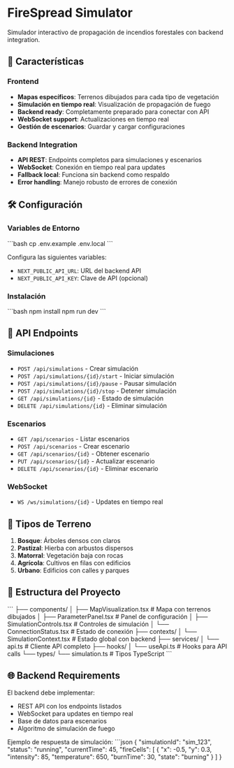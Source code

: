# FireSpread Simulator

Simulador interactivo de propagación de incendios forestales con backend integration.

## 🚀 Características

### Frontend
- **Mapas específicos**: Terrenos dibujados para cada tipo de vegetación
- **Simulación en tiempo real**: Visualización de propagación de fuego
- **Backend ready**: Completamente preparado para conectar con API
- **WebSocket support**: Actualizaciones en tiempo real
- **Gestión de escenarios**: Guardar y cargar configuraciones

### Backend Integration
- **API REST**: Endpoints completos para simulaciones y escenarios
- **WebSocket**: Conexión en tiempo real para updates
- **Fallback local**: Funciona sin backend como respaldo
- **Error handling**: Manejo robusto de errores de conexión

## 🛠️ Configuración

### Variables de Entorno
\`\`\`bash
cp .env.example .env.local
\`\`\`

Configura las siguientes variables:
- `NEXT_PUBLIC_API_URL`: URL del backend API
- `NEXT_PUBLIC_API_KEY`: Clave de API (opcional)

### Instalación
\`\`\`bash
npm install
npm run dev
\`\`\`

## 📡 API Endpoints

### Simulaciones
- `POST /api/simulations` - Crear simulación
- `POST /api/simulations/{id}/start` - Iniciar simulación
- `POST /api/simulations/{id}/pause` - Pausar simulación
- `POST /api/simulations/{id}/stop` - Detener simulación
- `GET /api/simulations/{id}` - Estado de simulación
- `DELETE /api/simulations/{id}` - Eliminar simulación

### Escenarios
- `GET /api/scenarios` - Listar escenarios
- `POST /api/scenarios` - Crear escenario
- `GET /api/scenarios/{id}` - Obtener escenario
- `PUT /api/scenarios/{id}` - Actualizar escenario
- `DELETE /api/scenarios/{id}` - Eliminar escenario

### WebSocket
- `WS /ws/simulations/{id}` - Updates en tiempo real

## 🎨 Tipos de Terreno

1. **Bosque**: Árboles densos con claros
2. **Pastizal**: Hierba con arbustos dispersos
3. **Matorral**: Vegetación baja con rocas
4. **Agrícola**: Cultivos en filas con edificios
5. **Urbano**: Edificios con calles y parques

## 🔧 Estructura del Proyecto

\`\`\`
├── components/
│   ├── MapVisualization.tsx    # Mapa con terrenos dibujados
│   ├── ParameterPanel.tsx      # Panel de configuración
│   ├── SimulationControls.tsx  # Controles de simulación
│   └── ConnectionStatus.tsx    # Estado de conexión
├── contexts/
│   └── SimulationContext.tsx   # Estado global con backend
├── services/
│   └── api.ts                  # Cliente API completo
├── hooks/
│   └── useApi.ts              # Hooks para API calls
└── types/
    └── simulation.ts          # Tipos TypeScript
\`\`\`

## 🌐 Backend Requirements

El backend debe implementar:
- REST API con los endpoints listados
- WebSocket para updates en tiempo real
- Base de datos para escenarios
- Algoritmo de simulación de fuego

Ejemplo de respuesta de simulación:
\`\`\`json
{
  "simulationId": "sim_123",
  "status": "running",
  "currentTime": 45,
  "fireCells": [
    {
      "x": -0.5,
      "y": 0.3,
      "intensity": 85,
      "temperature": 650,
      "burnTime": 30,
      "state": "burning"
    }
  ]
}
